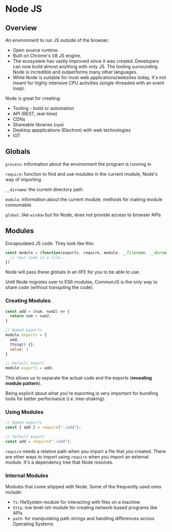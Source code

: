 # Node JS

## Overview

An environment to run JS outside of the browser.

* Open source runtime.
* Built on Chrome's V8 JS engine.
* The ecosystem has vastly improved since it was created. Developers can now build almost anything with only JS. The tooling surrounding Node is incredible and outperforms many other languages.
* While Node is suitable for most web applications/websites today, it's not meant for highly intensive CPU activities (single-threaded with an event loop).

Node is great for creating:
* Tooling - build or automation
* API (REST, real-time)
* CDNs
* Shareable libraries (`npm`)
* Desktop appplications (Electron) with web technologies
* IOT

## Globals
`process`: information about the environment the program is running in

`require`: function to find and use modules in the current module, Node's way of importing

`__dirname`: the current directory path

`module`: information about the current module, methods for making module consumable

`global`: like `window` but for Node, does not provide access to browser APIs

## Modules
Encapsulated JS code. They look like this:

```javascript
const module = (function(exports, require, module, __filename, __dirname) {
  // Your code in a file...
})
```

Node will pass these globals in an IIFE for you to be able to use.

Until Node migrates over to ES6 modules, CommonJS is the only way to share code (without transpiling the code).
### Creating Modules
```javascript
const add = (num, num2) => {
  return num + num2;
}

// Named exports
module.exports = {
  add,
  thing() {},
  value: 1
}

// Default export
module.exports = add;
```

This allows us to separate the actual code and the exports (**revealing module pattern**).

Being explicit about what you're exporting is very important for bundling tools for better performance (i.e. tree-shaking).

### Using Modules
```javascript
// Named exports
const { add } = require("./add");

// Default export
const add = require("./add");
```

`require` needs a relative path when you import a file that *you* created. There are other ways to import using `require` when you import an external module. It's a dependency tree that Node resolves.

### Internal Modules
Modules that come shipped with Node. Some of the frequently used ones include:
* `fs`: fileSystem module for interacting with files on a machine
* `http`: low level-ish module for creating network-based programs like APIs
* `path`: for manipulating path strings and handling differences across Operating Systems
